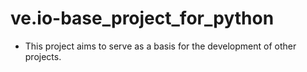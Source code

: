 # ve.io-base_project_for_python

- This project aims to serve as a basis for the development of other projects.
